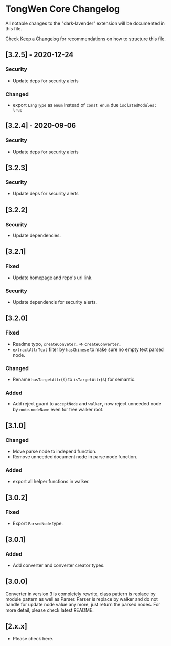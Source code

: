 # TongWen Core Changelog

All notable changes to the "dark-lavender" extension will be documented in this file.

Check [Keep a Changelog](http://keepachangelog.com/) for recommendations on how to structure this file.

## [3.2.5] - 2020-12-24
### Security
- Update deps for security alerts
### Changed
- export `LangType` as `enum` instead of `const enum` due `isolatedModules: true`

## [3.2.4] - 2020-09-06
### Security
- Update deps for security alerts

## [3.2.3]
### Security
- Update deps for security alerts

## [3.2.2]
### Security
- Update dependencies.

## [3.2.1]
### Fixed
- Update homepage and repo's url link.
### Security
- Update dependencis for security alerts.

## [3.2.0]
### Fixed
- Readme typo, `createConveter`_ => `createConverter`_
- `extractAttrText` filter by `hasChinese` to make sure no empty text parsed node.
### Changed
- Rename `hasTargetAttr`(s) to `isTargetAttr`(s) for semantic.
### Added
- Add reject guard to `acceptNode` and `walker`, now reject unneeded node by `node.nodeName` even for tree walker root.

## [3.1.0]
### Changed
- Move parse node to independ function.
- Remove unneeded document node in parse node function.
### Added
- export all helper functions in walker.

## [3.0.2]
### Fixed
- Export `ParsedNode` type.

## [3.0.1]
### Added
- Add converter and converter creator types.

## [3.0.0]

Converter in version 3 is completely rewrite, class pattern is replace by module pattern as well as Parser.
Parser is replace by walker and do not handle for update node value any more, just return the parsed nodes.
For more detail, please check latest README.

## [2.x.x]

- Please check here.
